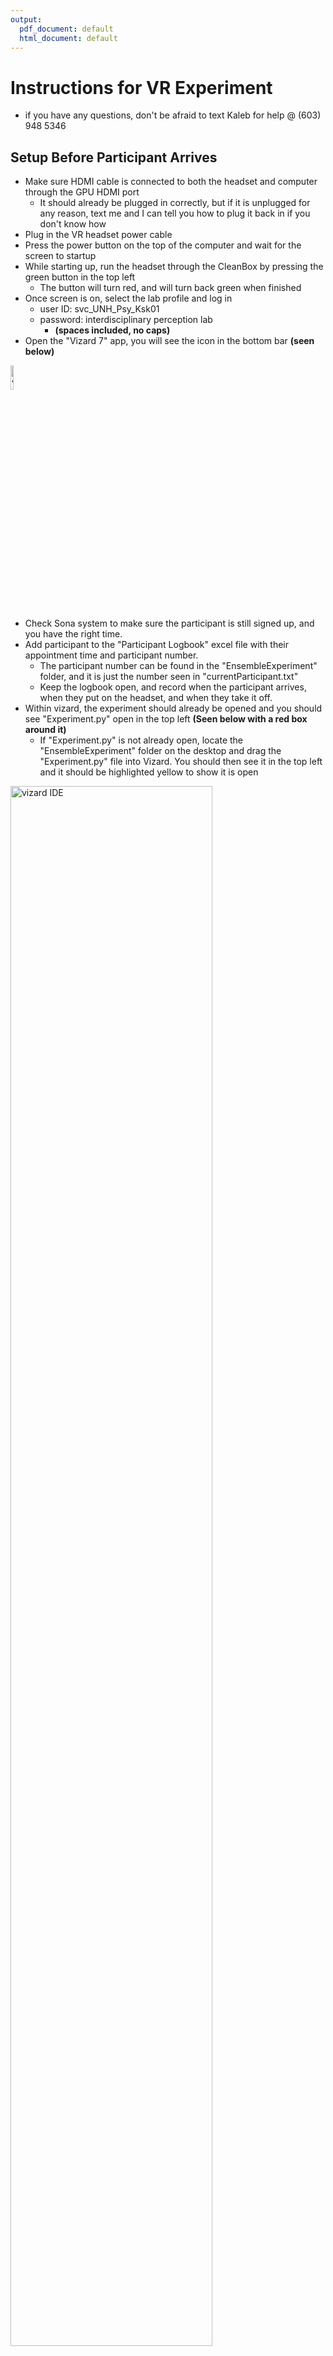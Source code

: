 ```yaml
---
output:
  pdf_document: default
  html_document: default
---
```

# Instructions for VR Experiment
- if you have any questions, don't be afraid to text Kaleb for help @ (603) 948 5346

## Setup Before Participant Arrives
- Make sure HDMI cable is connected to both the headset and computer through the GPU HDMI port
    - It should already be plugged in correctly, but if it is unplugged for any reason, text me and I can tell you how to plug it back in if you don't know how
- Plug in the VR headset power cable
- Press the power button on the top of the computer and wait for the screen to startup
- While starting up, run the headset through the CleanBox by pressing the green button in the top left
    - The button will turn red, and will turn back green when finished
- Once screen is on, select the lab profile and log in
    - user ID: svc_UNH_Psy_Ksk01
    - password: interdisciplinary perception lab 
        - **(spaces included, no caps)**
- Open the "Vizard 7" app, you will see the icon in the bottom bar **(seen below)**
  
<img src="viz.jpg" alt="vizard logo" width="10%" height="10%">

- Check Sona system to make sure the participant is still signed up, and you have the right time.
- Add participant to the "Participant Logbook" excel file with their appointment time and participant number.
  - The participant number can be found in the "EnsembleExperiment" folder, and it is just the number seen in "currentParticipant.txt"
  - Keep the logbook open, and record when the participant arrives, when they put on the headset, and when they take it off.
- Within vizard, the experiment should already be opened and you should see "Experiment.py" open in the top left **(Seen below with a red box around it)**
    - If "Experiment.py" is not already open, locate the "EnsembleExperiment" folder on the desktop and drag the "Experiment.py" file into Vizard. You should then see it in the top left and it should be highlighted yellow to show it is open

<img src="InkedvizIDE.jpg" alt="vizard IDE" width="80%">

- Press the green arrow that is above and to the left of the "Experiment.py" label **(seen above with a red arrow pointing towards it)**
    - A new screen should pop up with a text entry field labeled "Please put in your information"
        - During setup, skip putting in information and just click "Submit" right away, then press the space bar
- Another screen called "Mixed Reality Portal" should open, and the headset should now connect. You can verify this by looking through the headset and making sure it is turned on. 
- Close out of the "Experiment" window.
- If you do these steps too early, the headset will go into sleep mode and you will need to repeat all steps below the picture above.
- Check the headset lenses, and clean them using the microfiber cloth if nessesary

## After Participant Arrives
- Be on the lookout for the participant arriving, the hallway is confusing to people
- When the participant arrives, greet them, confirm their name matches the name on the appointment, and bring them into the lab room.
  - On your way in, make sure to switch the sign to say "Experiment in progress" on the door
  - Ask the participant to put all their devices on silent **(and you should do the same)** and place their phone/ smart watch/ anything that could cause a distraction on the shelf or table nearby
- Ask the participant to sit down at a desk and hand them the consent form to fill out. Tell them if they have any questions about it or are confused that they can ask you for help or clarification.
- Once they complete the consent form and you check to make sure everything is filled out correctly, sit the participant out front of the desk with the monitor.
- **Put the consent form with all the others in a safe place**
  
### Taking IPD
- Tell the participant you will now measure their inter pupulary distance, and you can explain what this is and why you need it if they want to know. 
- Warn the participant that you will get close and touch the bridge of their nose with a ruler
- Once the participant consents to getting their IPD taken, use the ruler branded "zyaid" on the side to take their IDP
  - Ask the participant to stare directly over your shoulder, line the 0mm mark up with the middle of their left pupil, and measure the distance to the middle of their right pupil. Make sure to write this number down or remember it for later.
  - If needed, measure twice and then take the average for the IPD

### Starting the Experiment
- Once everything is ready, ask the participant to remove any head covering or hair style that may get in the way of the VR headset **(If they have a religious headcovering please don't ask them to remove it, try to work around it)**
- Ask the participant which hand they would prefer to hold the controller in, and turn that one on. **(if both controllers are on, hold the windows button to turn the one not in use off)**
- Start up the experiment again using the green arrow, and press the submit button then the space bar, close out of the window one last time, and then reopen it.
- Have the participant fill out the form this time, making sure to put in the correct IPD from earlier.
  - When they are ready, they can press the submit button, and you can switch them to the VR headset

- Put the headset on the participant making sure to adjust the back knob to make it tight as well as the velcro top to pull it higher up **(if the headset is not properly adjusted, the participant will have blurry vision. Ask to make sure the headset is comfortable and that they can see clearly)**
- Either ask to adjust the IPD using the slider below their right eye, or have the participant do it themselves. Get it as close as possible to the number you measured earlier
- Hand the participant the controller, **make sure to slide the wrist wrap over their wrist, these controllers are expensive**

- The participant will load into the waiting room in VR, and you can see this in the "Mixed reality" window
  - Teach the participant what buttons they need to press **(the trigger and joystick)**
  - Teach the participant the windows and menu buttons and how to get rid of those if they pop up, but also that they should avoid pressing the buttons if possible.
- When the participant is ready to continue, you can let them know they will load into the experiment, and you can press the space button to continue

- Look at the Vizard screen at the bottom, if you see the message below **(it will be highlighted in red in vizard)**, you need to restart the program by closing out and pressing the green arrow again. The controller will not work if this message is seen:

<span style="color:red"> 
Traceback (most recent call last):  <br />
&nbsp; File "C:\Program Files\WorldViz\Vizard7\python\viztask.py", line 773, in updateAndKillOnException  <br />
  &nbsp;&nbsp;&nbsp;&nbsp;  return self.update()  <br />
&nbsp;  File "C:\Program Files\WorldViz\Vizard7\python\viztask.py", line 738, in update  <br />
  &nbsp;&nbsp;&nbsp;&nbsp;  val = self._stack[-1].send(sendData)  <br />
&nbsp; File "C:\Users\svc_UNH_Psy_Ksk01\Desktop\EnsembleExperiment\Experiment.py", line 525, in learningPhase  <br />
  &nbsp;&nbsp;&nbsp;&nbsp;  yield viztask.waitSensorDown(controller, [steamvr.BUTTON_TRIGGER])  <br />
NameError: name 'controller' is not defined  <br />
</span>
<br />

- If this message does not show up, the experiment is ready to be run
  - If it does, make sure the correct controller is on, and then either ask the participant for their answers to the information panel, or have them take off the headset to redo it one last time.

### Guiding Participant Through the Experiment
- When the participant begins, keep track of their progress using both the "Mixed reality Portal" and "Experiment" windows. Have one open on the left, and the other open on the right, as well as the "Vizard" window somewhere so you can read the bottom for any messages that appear.
  - You will see when they reach the tutorials through these windows, so ask them if they understand, and talk them through the learning phases. These are confusing the first time someone runs through them. Explain the goal, how to answer, and which buttons to use.
    - They have a learning phase for the depth test as well as the overall experiment, so make sure they seem to know what they are doing during these phases.
    - **Do not guide them or give tips or any information through the actual test and experiment, we want as little instructor input after the learning phases so as not to skew the results. For example, do not tell them how many trials there are, or answer questions about how good they are doing. You can tell them "I can answer that at the end of the experiment"**
- You can let the participant know that they will have breaks around every 4-5 minutes, and that overall the experiment will take around 30 minutes total.
- During breaks, participants are allowed to take off their headset, but make sure it is no longer than 3-4 minutes so the controller and headset do not go to sleep.
  - Make sure at least one of the breaks are around 30 seconds so that the participant has time to rest.
- When the participant finishes, they will be told to take off their headset. Help the participant if they need it. If they reach this point, all the data should already be saved in the "participantData" folder. It is safe to close all windows.
  - If another participant is scheduled, you can keep the "Vizard" and "Mixed Reality Portal" windows open, but need to close the "Experiment" window to reset the experiment and controller.
- Ask the participant if they have any questions about the experiment. Answer to the best of your knowledge. If they want to know more, you can give them my email: kaleb.ducharme@unh.edu.
- Tell the participant that you will put their Sona credit into the system, and they should see it within a couple of minutes. **Make sure they grab all of their belongings before leaving, and to thank them for their time**
- Put the rest of the information into the Excel Spreadsheet "Participant LogBook". **Make sure you check off that you provided Sona credit only after you already do so, so that we know the participant got their credit**
- If you are the last person in lab, turn off the computer by pressing the windows logo at the bottom of the monitor, then the power button, and press "Shut down"
- Unplug the headset power cable from the connector
- When leaving, make sure the keys are in the lock box **(dont want to lock them in the room)**, the lights are off, and that the door is locked

